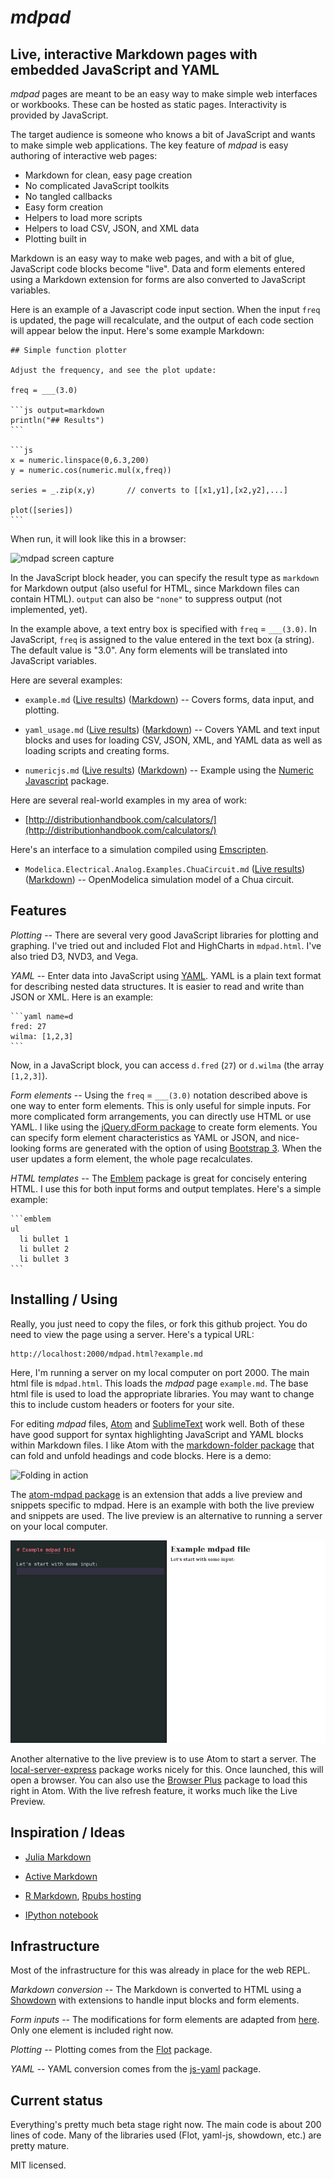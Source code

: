 # *mdpad*

## Live, interactive Markdown pages with embedded JavaScript and YAML

*mdpad* pages are meant to be an easy way to make simple web
interfaces or workbooks. These can be hosted as static pages.
Interactivity is provided by JavaScript.

The target audience is someone who knows a bit of JavaScript and wants
to make simple web applications. The key feature of *mdpad* is easy
authoring of interactive web pages:

- Markdown for clean, easy page creation
- No complicated JavaScript toolkits
- No tangled callbacks
- Easy form creation
- Helpers to load more scripts
- Helpers to load CSV, JSON, and XML data
- Plotting built in

Markdown is an easy way to make web pages, and with a bit of glue,
JavaScript code blocks become "live". Data and form elements entered
using a Markdown extension for forms are also converted to JavaScript
variables.

Here is an example of a Javascript code input section. When the input
`freq` is updated, the page will recalculate, and the output of each
code section will appear below the input. Here's some example
Markdown:

    ## Simple function plotter

    Adjust the frequency, and see the plot update:

    freq = ___(3.0)

    ```js output=markdown
    println("## Results")
    ```

    ```js
    x = numeric.linspace(0,6.3,200)
    y = numeric.cos(numeric.mul(x,freq))

    series = _.zip(x,y)       // converts to [[x1,y1],[x2,y2],...]

    plot([series])
    ```

When run, it will look like this in a browser:

![mdpad screen capture](https://tshort.github.com/mdpad/mdpad_screenshot.png)

In the JavaScript block header, you can specify the result type as
`markdown` for Markdown output (also useful for HTML, since Markdown
files can contain HTML). `output` can also be `"none"` to suppress
output (not implemented, yet).

In the example above, a text entry box is specified with `freq` =
`___(3.0)`. In JavaScript, `freq` is assigned to the value entered in the
text box (a string). The default value is "3.0". Any form elements
will be translated into JavaScript variables.

Here are several examples:

* `example.md`
  ([Live results](https://tshort.github.com/mdpad/mdpad.html?example.md))
  ([Markdown](https://tshort.github.com/mdpad/example.md))
  -- Covers forms, data input, and plotting.

* `yaml_usage.md`
  ([Live results](https://tshort.github.com/mdpad/mdpad.html?yaml_usage.md))
  ([Markdown](https://tshort.github.com/mdpad/yaml_usage.md))
  -- Covers YAML and text input blocks and uses for loading CSV, JSON,
  XML, and YAML data as well as loading scripts and creating forms.

* `numericjs.md`
  ([Live results](https://tshort.github.com/mdpad/mdpad.html?numericjs.md))
  ([Markdown](https://tshort.github.com/mdpad/numericjs.md))
  -- Example using the [Numeric Javascript](http://www.numericjs.com/)
     package.

Here are several real-world examples in my area of work:

* [http://distributionhandbook.com/calculators/](http://distributionhandbook.com/calculators/)

Here's an interface to a simulation compiled using
[Emscripten](http://emscripten.org/).

* `Modelica.Electrical.Analog.Examples.ChuaCircuit.md`
  ([Live results](https://tshort.github.com/mdpad/mdpad.html?Modelica.Electrical.Analog.Examples.ChuaCircuit.md))
  ([Markdown](https://tshort.github.com/mdpad/Modelica.Electrical.Analog.Examples.ChuaCircuit.md))
  -- OpenModelica simulation model of a Chua circuit.


## Features

*Plotting* -- There are several very good JavaScript libraries for plotting and
graphing. I've tried out and included Flot and HighCharts in
`mdpad.html`. I've also tried D3, NVD3, and Vega.

*YAML* -- Enter data into JavaScript using [YAML](www.yaml.org). YAML
is a plain text format for describing nested data structures. It is
easier to read and write than JSON or XML. Here is an example:

    ```yaml name=d
    fred: 27
    wilma: [1,2,3]
    ```

Now, in a JavaScript block, you can access `d.fred` (`27`) or
`d.wilma` (the array `[1,2,3]`).

*Form elements* -- Using the `freq` = `___(3.0)` notation described above is one
way to enter form elements. This is only useful for simple inputs. For more
complicated form arrangements, you can directly use HTML or use YAML. I like
using the [jQuery.dForm package](http://daffl.github.io/jquery.dform/) to create
form elements. You can specify form element characteristics as YAML or JSON, and
nice-looking forms are generated with the option of using
[Bootstrap 3](http://getbootstrap.com). When the user updates a form element,
the whole page recalculates.

*HTML templates* -- The [Emblem](http://emblemjs.com/) package is great for
concisely entering HTML. I use this for both input forms and output templates.
Here's a simple example:

    ```emblem
    ul
      li bullet 1
      li bullet 2
      li bullet 3
    ```

## Installing / Using

Really, you just need to copy the files, or fork this github project.
You do need to view the page using a server. Here's a typical URL:

    http://localhost:2000/mdpad.html?example.md

Here, I'm running a server on my local computer on port 2000. The main
html file is `mdpad.html`. This loads the *mdpad* page `example.md`.
The base html file is used to load the appropriate libraries. You may
want to change this to include custom headers or footers for your
site.

For editing *mdpad* files, [Atom](https://atom.io/) and
[SublimeText](http://www.sublimetext.com/) work well. Both of these have
good support for syntax highlighting JavaScript and YAML blocks within
Markdown files. I like Atom with the [markdown-folder package](https://github.com/melke/markdown-folder) that can
fold and unfold headings and code blocks. Here is a demo:

![Folding in action](https://github.com/tshort/markdown-folder/raw/master/markdown-folder-mdpad.gif)

The [atom-mdpad package](https://atom.io/packages/mdpad)
is an extension that adds a live preview and snippets specific to mdpad. Here is
an example with both the live preview and snippets are used. The live preview
is an alternative to running a server on your local computer.

![mdpad in action](https://github.com/tshort/atom-mdpad/raw/master/atom-mdpad.gif)

Another alternative to the live preview is to use Atom to start a server. The
[local-server-express](https://atom.io/packages/local-server-express) package
works nicely for this. Once launched, this will open a browser. You can also use
the [Browser Plus](https://atom.io/packages/browser-plus) package to load this
right in Atom. With the live refresh feature, it works much like the Live
Preview.

## Inspiration / Ideas

* [Julia Markdown](https://github.com/tshort/JuliaMarkdown)

* [Active Markdown](http://activemarkdown.org)

* [R Markdown](http://rstudio.org/docs/authoring/using_markdown),
  [Rpubs hosting](http://rpubs.com/)

* [IPython notebook](http://ipython.org/ipython-doc/dev/interactive/htmlnotebook.html)

## Infrastructure

Most of the infrastructure for this was already in place for the web
REPL.

*Markdown conversion* -- The Markdown is converted to HTML using a
[Showdown](https://github.com/coreyti/showdown/) with extensions to
handle input blocks and form elements.

*Form inputs* -- The modifications for form elements are adapted from
[here](https://github.com/brikis98/wmd). Only one element is included
right now.

*Plotting* -- Plotting comes from the
[Flot](http://www.flotcharts.org/) package.

*YAML* -- YAML conversion comes from the
[js-yaml](https://github.com/nodeca/js-yaml) package.


## Current status

Everything's pretty much beta stage right now. The main code is about
200 lines of code. Many of the libraries used (Flot, yaml-js, showdown,
etc.) are pretty mature.

MIT licensed.

